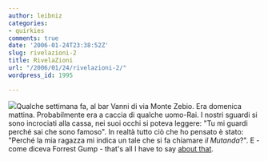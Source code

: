 ```yaml
---
author: leibniz
categories:
- quirkies
comments: true
date: '2006-01-24T23:38:52Z'
slug: rivelazioni-2
title: RivelaZioni
url: "/2006/01/24/rivelazioni-2/"
wordpress_id: 1995

---
```

[![](https://www.akille.net/foto/banner_z.gif)](https://www.akille.net/index.php?p=562)Qualche settimana fa, al bar Vanni di via Monte Zebio. Era domenica mattina. Probabilmente era a caccia di qualche uomo-Rai. I nostri sguardi si sono incrociati alla cassa, nei suoi occhi si poteva leggere: "Tu mi guardi perché sai che sono famoso". In realtà tutto ciò che ho pensato è stato: "Perché la mia ragazza mi indica un tale che si fa chiamare _il Mutanda_?". E - come diceva Forrest Gump - that's all I have to say [about that](https://www.akille.net/wp-trackback.php/562).
